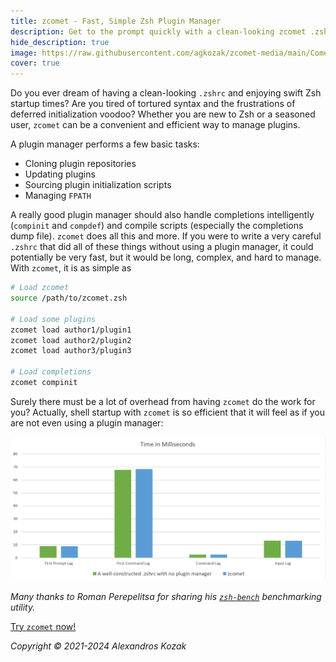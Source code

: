 ```yaml
---
title: zcomet - Fast, Simple Zsh Plugin Manager
description: Get to the prompt quickly with a clean-looking zcomet .zshrc!
hide_description: true
image: https://raw.githubusercontent.com/agkozak/zcomet-media/main/CometDonati.jpg
cover: true
---
```


Do you ever dream of having a clean-looking `.zshrc` and enjoying swift Zsh startup times? Are you tired of tortured syntax and the frustrations of deferred initialization voodoo? Whether you are new to Zsh or a seasoned user, `zcomet` can be a convenient and efficient way to manage plugins.

A plugin manager performs a few basic tasks:

  * Cloning plugin repositories
  * Updating plugins
  * Sourcing plugin initialization scripts
  * Managing `FPATH`

A really good plugin manager should also handle completions intelligently (`compinit` and `compdef`) and compile scripts (especially the completions dump file). `zcomet` does all this and more. If you were to write a very careful `.zshrc` that did all of these things without using a plugin manager, it could potentially be very fast, but it would be long, complex, and hard to manage. With `zcomet`, it is as simple as

```sh
# Load zcomet
source /path/to/zcomet.zsh

# Load some plugins
zcomet load author1/plugin1
zcomet load author2/plugin2
zcomet load author3/plugin3

# Load completions
zcomet compinit
```

Surely there must be a lot of overhead from having `zcomet` do the work for you? Actually, shell startup with `zcomet` is so efficient that it will feel as if you are not even using a plugin manager:

[![Latencies in Milliseconds](https://raw.githubusercontent.com/agkozak/zcomet-media/main/latencies.png)](https://github.com/romkatv/zsh-bench/tree/75e9fa15b9993983ed55c1584770b78215305149#plugin-managers)

*Many thanks to Roman Perepelitsa for sharing his [`zsh-bench`](https://github.com/romkatv/zsh-bench) benchmarking utility.*

[Try `zcomet` now!](https://github.com/agkozak/zcomet)

*Copyright &copy; 2021-2024 Alexandros Kozak*
